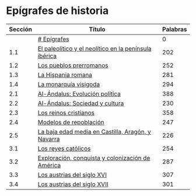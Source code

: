 # Epígrafes de historia

| Sección | Título | Palabras |
|---------|-------|------------|
|  | [# Epígrafes](epigrafes.md#---#-epígrafes) | 0 |
| 1.1 | [El paleolítico y el neolítico en la península ibérica](epigrafes.md#11---el-paleolítico-y-el-neolítico-en-la-península-ibérica) | 202 |
| 1.2 | [Los pueblos prerromanos](epigrafes.md#12---los-pueblos-prerromanos) | 252 |
| 1.3 | [La Hispania romana](epigrafes.md#13---la-hispania-romana) | 281 |
| 1.4 | [La monarquía visigoda](epigrafes.md#14---la-monarquía-visigoda) | 294 |
| 2.1 | [Al-Ándalus: Evolución política](epigrafes.md#21---al-Ándalus-evolución-política) | 388 |
| 2.2 | [Al-Ándalus: Sociedad y cultura](epigrafes.md#22---al-Ándalus-sociedad-y-cultura) | 230 |
| 2.3 | [Los reinos cristianos](epigrafes.md#23---los-reinos-cristianos) | 358 |
| 2.4 | [Modelos de repoblación](epigrafes.md#24---modelos-de-repoblación) | 247 |
| 2.5 | [La baja edad media en Castilla, Aragón, y Navarra](epigrafes.md#25---la-baja-edad-media-en-castilla-aragón-y-navarra) | 226 |
| 3.1 | [Los reyes católicos](epigrafes.md#31---los-reyes-católicos) | 254 |
| 3.2 | [Exploración, conquista y colonización de América](epigrafes.md#32---exploración-conquista-y-colonización-de-américa) | 287 |
| 3.3 | [Los austrias del siglo XVI](epigrafes.md#33---los-austrias-del-siglo-xvi) | 307 |
| 3.4 | [Los austrias del siglo XVII](epigrafes.md#34---los-austrias-del-siglo-xvii) | 301 |
